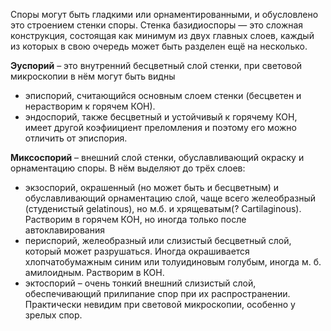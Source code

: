 

Споры могут быть гладкими или орнаментированными, и обусловлено это строением стенки споры. Стенка базидиоспоры — это сложная конструкция, состоящая как минимум из двух главных слоев, каждый из которых в свою очередь может быть разделен ещё на несколько.

**Эуспорий** – это внутренний бесцветный слой стенки, при световой микроскопии в нём могут быть видны
- эписпорий, считающийся основным слоем стенки (бесцветен и нерастворим к горячем КОН).
- эндоспорий, также бесцветный и устойчивый к горячему КОН, имеет другой коэфиициент преломления и поэтому его можно отличить от эписпория.

**Миксоспорий** – внешний слой стенки, обуславливающий окраску и орнаментацию споры. В нём выделяют до трёх слоев:
- экзоспорий, окрашенный (но может быть и бесцветным) и обуславливающий орнаментацию слой, чаще всего желеобразный (студенистый gelatinous), но м.б. и хрящеватым(? Cartilaginous). Растворим в горячем КОН, но иногда только после автоклавирования
- периспорий, желеобразный или слизистый бесцветный слой, который может разрушаться. Иногда окрашивается хлопчатобумажным синим или толуидиновым голубым, иногда м. б. амилоидным. Растворим в КОН.
- эктоспорий – очень тонкий внешний слизистый слой, обеспечивающий прилипание спор при их распространении. Практически невидим при световой микроскопии, особенно у зрелых спор.